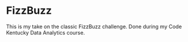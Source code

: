 # FizzBuzz

This is my take on the classic FizzBuzz challenge.
Done during my Code Kentucky Data Analytics course.